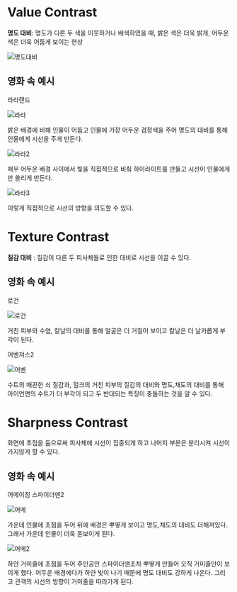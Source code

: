 # Value Contrast

__명도 대비__: 명도가 다른 두 색을 이웃하거나 배색하였을 때, 밝은 색은 더욱 밝게, 어두운 색은 더욱 어둡게 보이는 현상

![명도대비](https://thevirtualinstructor.com/blog/wp-content/uploads/2014/05/gray2-1024x576.png)

## 영화 속 예시

라라랜드

![라라](https://static.hubzum.zumst.com/hubzum/2018/05/17/14/933eb68c2d8d47d4beb6d3023543c197.jpg)

밝은 배경에 비해 인물이 어둡고 인물에 가장 어두운 검정색을 주어 명도의 대비를 통해 인물에게 시선을 주게 만든다.

![라라2](https://i.ytimg.com/vi/qiDrNYCDp6c/maxresdefault.jpg)

매우 어두운 배경 사이에서 빛을 직접적으로 비춰 하이라이트를 만들고 시선이 인물에게만 쏠리게 만든다.

![라라3](https://img.khan.co.kr/news/r/1100xX/2020/05/16/2020051201001264000096961.jpg)

이렇게 직접적으로 시선의 방향을 의도할 수 있다.

# Texture Contrast

__질감 대비__ : 질감이 다른 두 피사체들로 인한 대비로 시선을 이끌 수 있다.

## 영화 속 예시

로건

![로건](https://geekvibesnation.com/wp-content/uploads/2020/03/logan-2017-1200-1200-675-675-crop-000000.jpg)

거친 피부와 수염, 칼날의 대비를 통해 얼굴은 더 거칠어 보이고 칼날은 더 날카롭게 부각이 된다.

어벤져스2

![어벤](https://c4.wallpaperflare.com/wallpaper/379/660/25/hulk-avengers-age-of-ultron-iron-man-hulkbuster-wallpaper-preview.jpg)

수트의 매끈한 쇠 질감과, 헐크의 거친 피부의 질감의 대비와 명도,채도의 대비를 통해 아이언맨의 수트가 더 부각이 되고 두 반대되는 특징이 충돌하는 것을 알 수 있다.

# Sharpness Contrast

화면에 초점을 둠으로써 피사체에 시선이 집중되게 하고 나머지 부분은 분리시켜 시선이 가지않게 할 수 있다.

## 영화 속 예시

어메이징 스파이더맨2

![어메](https://lh3.googleusercontent.com/proxy/IE7hx2ecQZ5tLxU39WWoUoOc4YE4_CpcgiYpFg0IEUSAPwUQeZ0mPrqwF7GBMhoquwmNUufeUmIJlCsxBcUmZArr0Aq-OGdw1N8YLk3v1MTARftN2f_0HJPRLKlo)

가운데 인물에 초점을 두어 뒤에 배경은 뿌옇게 보이고 명도,채도의 대비도 더해져있다. 그래서 가운데 인물이 더욱 돋보이게 된다.

![어메2](https://3.bp.blogspot.com/-cyDcfUrIX78/V6wF_J0YUCI/AAAAAAADxG8/tKUsJM2h5UcqNsUxjrsP_hls7ayB0slpwCLcB/s1600/3.gif)

하얀 거미줄에 초점을 두어 주인공인 스파이더맨조차 뿌옇게 만들어 오직 거미줄만이 보이게 했다. 어두운 배경에다가 하얀 빛이 나기 때문에 명도 대비도 강하게 나온다.
그리고 관객의 시선의 방향이 거미줄을 따라가게 된다.
